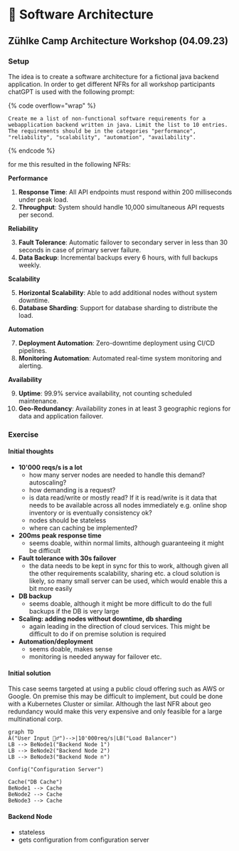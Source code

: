 # 📐 Software Architecture

## Zühlke Camp Architecture Workshop (04.09.23)

### Setup

The idea is to create a software architecture for a fictional java backend application. In order to get different NFRs for all workshop participants chatGPT is used with the following prompt:

{% code overflow="wrap" %}
```
Create me a list of non-functional software requirements for a webapplication backend written in java. Limit the list to 10 entries. The requirements should be in the categories "performance", "reliability", "scalability", "automation", "availability".
```
{% endcode %}

for me this resulted in the following NFRs:

**Performance**

1. **Response Time**: All API endpoints must respond within 200 milliseconds under peak load.
2. **Throughput**: System should handle 10,000 simultaneous API requests per second.

**Reliability**

3. **Fault Tolerance**: Automatic failover to secondary server in less than 30 seconds in case of primary server failure.
4. **Data Backup**: Incremental backups every 6 hours, with full backups weekly.

**Scalability**

5. **Horizontal Scalability**: Able to add additional nodes without system downtime.
6. **Database Sharding**: Support for database sharding to distribute the load.

**Automation**

7. **Deployment Automation**: Zero-downtime deployment using CI/CD pipelines.
8. **Monitoring Automation**: Automated real-time system monitoring and alerting.

**Availability**

9. **Uptime**: 99.9% service availability, not counting scheduled maintenance.
10. **Geo-Redundancy**: Availability zones in at least 3 geographic regions for data and application failover.

### Exercise

#### Initial thoughts

* **10'000 reqs/s is a lot**
  * how many server nodes are needed to handle this demand? autoscaling?
  * how demanding is a request?
  * is data read/write or mostly read? If it is read/write is it data that needs to be available across all nodes immediately e.g. online shop inventory or is eventually consistency ok?
  * nodes should be stateless
  * where can caching be implemented?
* **200ms peak response time**
  * seems doable, within normal limits, although guaranteeing it might be difficult
* **Fault tolerance with 30s failover**
  * the data needs to be kept in sync for this to work, although given all the other requirements scalability, sharing etc. a cloud solution is likely, so many small server can be used, which would enable this a bit more easily
* **DB backup**
  * seems doable, although it might be more difficult to do the full backups if the DB is very large
* **Scaling: adding nodes without downtime, db sharding**
  * again leading in the direction of cloud services. This might be difficult to do if on premise solution is required
* **Automation/deployment**
  * seems doable, makes sense
  * monitoring is needed anyway for failover etc.

#### Initial solution

This case seems targeted at using a public cloud offering such as AWS or Google. On premise this may be difficult to implement, but could be done with a Kubernetes Cluster or similar. Although the last NFR about geo redundancy would make this very expensive and only feasible for a large multinational corp.

```mermaid
graph TD
A("User Input 🙍‍♂️")-->|10'000req/s|LB("Load Balancer")
LB --> BeNode1("Backend Node 1")
LB --> BeNode2("Backend Node 2")
LB --> BeNode3("Backend Node n")

Config("Configuration Server")

Cache("DB Cache")
BeNode1 --> Cache
BeNode2 --> Cache
BeNode3 --> Cache
```

#### Backend Node

* stateless
* gets configuration from configuration server

